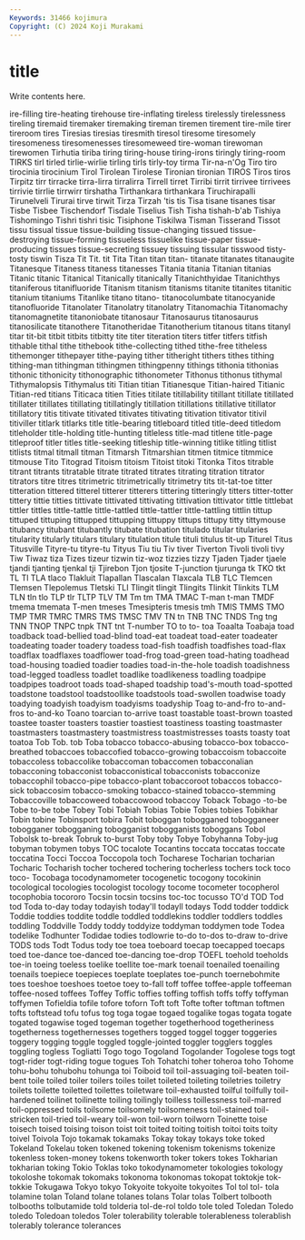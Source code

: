 ```yaml
---
Keywords: 31466 kojimura
Copyright: (C) 2024 Koji Murakami
---
```


# title

Write contents here.



ire-filling tire-heating tirehouse tire-inflating tireless tirelessly
tirelessness tireling tiremaid tiremaker tiremaking tireman tiremen tirement tire-mile tirer
tireroom tires Tiresias tiresias tiresmith tiresol tiresome tiresomely tiresomeness tiresomenesses
tiresomeweed tire-woman tirewoman tirewomen Tirhutia tiriba tiring tiring-house tiring-irons tiringly
tiring-room TIRKS tirl tirled tirlie-wirlie tirling tirls tirly-toy tirma Tir-na-n'Og
Tiro tiro tirocinia tirocinium Tirol Tirolean Tirolese Tironian tironian TIROS
Tiros tiros Tirpitz tirr tirracke tirra-lirra tirralirra Tirrell tirret Tirribi
tirrit tirrivee tirrivees tirrivie tirrlie tirrwirr tirshatha Tirthankara tirthankara Tiruchirapalli
Tirunelveli Tirurai tirve tirwit Tirza Tirzah 'tis tis Tisa tisane
tisanes tisar Tisbe Tisbee Tischendorf Tisdale Tiselius Tish Tisha tishah-b'ab
Tishiya Tishomingo Tishri tishri tisic Tisiphone Tiskilwa Tisman Tisserand Tissot
tissu tissual tissue tissue-building tissue-changing tissued tissue-destroying tissue-forming tissueless tissuelike
tissue-paper tissue-producing tissues tissue-secreting tissuey tissuing tissular tisswood tisty-tosty tiswin
Tisza Tit Tit. tit Tita Titan titan titan- titanate titanates
titanaugite Titanesque Titaness titaness titanesses Titania titania Titanian titanias Titanic
titanic Titanical Titanically titanically Titanichthyidae Titanichthys titaniferous titanifluoride Titanism titanism
titanisms titanite titanites titanitic titanium titaniums Titanlike titano titano- titanocolumbate
titanocyanide titanofluoride Titanolater Titanolatry titanolatry Titanomachia Titanomachy titanomagnetite titanoniobate titanosaur
Titanosaurus titanosaurus titanosilicate titanothere Titanotheridae Titanotherium titanous titans titanyl titar
tit-bit titbit titbits titbitty tite titer titeration titers titfer titfers
titfish tithable tithal tithe tithebook tithe-collecting tithed tithe-free titheless tithemonger
tithepayer tithe-paying tither titheright tithers tithes tithing tithing-man tithingman tithingmen
tithingpenny tithings tithonia tithonias tithonic tithonicity tithonographic tithonometer Tithonus tithonus
tithymal Tithymalopsis Tithymalus titi Titian titian Titianesque Titian-haired Titianic Titian-red
titians Titicaca titien Tities titilate titillability titillant titillate titillated titillater
titillates titillating titillatingly titillation titillations titillative titillator titillatory titis titivate
titivated titivates titivating titivation titivator titivil titiviller titlark titlarks title
title-bearing titleboard titled title-deed titledom titleholder title-holding title-hunting titleless title-mad
titlene title-page titleproof titler titles title-seeking titleship title-winning titlike titling
titlist titlists titmal titmall titman Titmarsh Titmarshian titmen titmice titmmice
titmouse Tito Titograd Titoism titoism Titoist titoki Titonka Titos titrable
titrant titrants titratable titrate titrated titrates titrating titration titrator titrators
titre titres titrimetric titrimetrically titrimetry tits tit-tat-toe titter titteration tittered
titterel titterer titterers tittering titteringly titters titter-totter tittery tittie titties
tittivate tittivated tittivating tittivation tittivator tittle tittlebat tittler tittles tittle-tattle
tittle-tattled tittle-tattler tittle-tattling tittlin tittup tittuped tittuping tittupped tittupping tittuppy
tittups tittupy titty tittymouse titubancy titubant titubantly titubate titubation titulado
titular titularies titularity titularly titulars titulary titulation titule tituli titulus
tit-up Titurel Titus Titusville Tityre-tu tityre-tu Tityus Tiu tiu Tiv
tiver Tiverton Tivoli tivoli tivy Tiw Tiwaz tiza Tizes tizeur
tizwin tiz-woz tizzies tizzy Tjaden Tjader tjaele tjandi tjanting tjenkal
tji Tjirebon Tjon tjosite T-junction tjurunga tk TKO tkt TL
Tl TLA tlaco Tlakluit Tlapallan Tlascalan Tlaxcala TLB TLC Tlemcen
Tlemsen Tlepolemus Tletski TLI Tlingit tlingit Tlingits Tlinkit Tlinkits TLM
TLN tln tlo TLP tlr TLTP TLV TM Tm tm
TMA TMAC T-man t-man TMDF tmema tmemata T-men tmeses Tmesipteris
tmesis tmh TMIS TMMS TMO TMP TMR TMRC TMRS TMS
TMSC TMV TN tn TNB TNC TNDS Tng tng TNN
TNOP TNPC tnpk TNT tnt T-number TO to to- toa
Toaalta Toabaja toad toadback toad-bellied toad-blind toad-eat toadeat toad-eater toadeater
toadeating toader toadery toadess toad-fish toadfish toadfishes toad-flax toadflax toadflaxes
toadflower toad-frog toad-green toad-hating toadhead toad-housing toadied toadier toadies toad-in-the-hole
toadish toadishness toad-legged toadless toadlet toadlike toadlikeness toadling toadpipe toadpipes
toadroot toads toad-shaped toadship toad's-mouth toad-spotted toadstone toadstool toadstoollike toadstools
toad-swollen toadwise toady toadying toadyish toadyism toadyisms toadyship Toag to-and-fro
to-and-fros to-and-ko Toano toarcian to-arrive toast toastable toast-brown toasted toastee
toaster toasters toastier toastiest toastiness toasting toastmaster toastmasters toastmastery toastmistress
toastmistresses toasts toasty toat toatoa Tob Tob. tob Toba tobacco
tobacco-abusing tobacco-box tobacco-breathed tobaccoes tobaccofied tobacco-growing tobaccoism tobaccoite tobaccoless tobaccolike
tobaccoman tobaccomen tobacconalian tobacconing tobacconist tobacconistical tobacconists tobacconize tobaccophil tobacco-pipe
tobacco-plant tobaccoroot tobaccos tobacco-sick tobaccosim tobacco-smoking tobacco-stained tobacco-stemming Tobaccoville tobaccoweed
tobaccowood tobaccoy Toback Tobago -to-be Tobe to-be tobe Tobey Tobi
Tobiah Tobias Tobie Tobies tobies Tobikhar Tobin tobine Tobinsport tobira
Tobit toboggan tobogganed tobogganeer tobogganer tobogganing tobogganist tobogganists toboggans Tobol
Tobolsk to-break Tobruk to-burst Toby toby Tobye Tobyhanna Toby-jug tobyman
tobymen tobys TOC tocalote Tocantins toccata toccatas toccate toccatina Tocci
Toccoa Toccopola toch Tocharese Tocharian tocharian Tocharic Tocharish tocher tochered
tochering tocherless tochers tock toco toco- Tocobaga tocodynamometer tocogenetic tocogony
tocokinin tocological tocologies tocologist tocology tocome tocometer tocopherol tocophobia tocororo
Tocsin tocsin tocsins toc-toc tocusso TO'd TOD Tod tod Toda
to-day today todayish today'll todayll todays Todd todder toddick Toddie
toddies toddite toddle toddled toddlekins toddler toddlers toddles toddling Toddville
Toddy toddy toddyize toddyman toddymen tode Todea todelike Todhunter Todidae
todies todlowrie to-do to-dos to-draw to-drive TODS tods Todt Todus
tody toe toea toeboard toecap toecapped toecaps toed toe-dance toe-danced
toe-dancing toe-drop TOEFL toehold toeholds toe-in toeing toeless toelike toellite
toe-mark toenail toenailed toenailing toenails toepiece toepieces toeplate toeplates toe-punch
toernebohmite toes toeshoe toeshoes toetoe toey to-fall toff toffee toffee-apple
toffeeman toffee-nosed toffees Toffey Toffic toffies toffing toffish toffs toffy
toffyman toffymen Tofieldia tofile tofore toforn Toft toft Tofte tofter
toftman toftmen tofts toftstead tofu tofus tog toga togae togaed
togalike togas togata togate togated togawise toged togeman together togetherhood
togetheriness togetherness togethernesses togethers togged toggel togger toggeries toggery togging
toggle toggled toggle-jointed toggler togglers toggles toggling togless Togliatti Togo
togo Togoland Togolander Togolese togs togt togt-rider togt-riding togue togues
Toh Tohatchi toher toheroa toho Tohome tohu-bohu tohubohu tohunga toi
Toiboid toil toil-assuaging toil-beaten toil-bent toile toiled toiler toilers toiles
toilet toileted toileting toiletries toiletry toilets toilette toiletted toilettes toiletware
toil-exhausted toilful toilfully toil-hardened toilinet toilinette toiling toilingly toilless toillessness
toil-marred toil-oppressed toils toilsome toilsomely toilsomeness toil-stained toil-stricken toil-tried toil-weary
toil-won toil-worn toilworn Toinette toise toisech toised toising toison toist
toit toited toiting toitish toitoi toits toity toivel Toivola Tojo
tokamak tokamaks Tokay tokay tokays toke toked Tokeland Tokelau token
tokened tokening tokenism tokenisms tokenize tokenless token-money tokens tokenworth toker
tokers tokes Tokharian tokharian toking Tokio Toklas toko tokodynamometer tokologies
tokology tokoloshe tokomak tokomaks tokonoma tokonomas tokopat toktokje tok-tokkie Tokugawa
Tokyo tokyo Tokyoite tokyoite tokyoites Tol tol tol- tola tolamine
tolan Toland tolane tolanes tolans Tolar tolas Tolbert tolbooth tolbooths
tolbutamide told tolderia tol-de-rol toldo tole toled Toledan Toledo toledo
Toledoan toledos Toler tolerability tolerable tolerableness tolerablish tolerably tolerance tolerances
